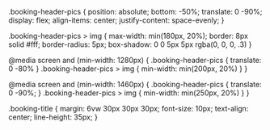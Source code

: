 .booking-header-pics {
    position: absolute;
    bottom: -50%;
    translate: 0 -90%;
    display: flex;
    align-items: center;
    justify-content: space-evenly;
}

.booking-header-pics > img {
    max-width: min(180px, 20%);
    border: 8px solid #fff;
    border-radius: 5px;
    box-shadow: 0 0 5px 5px rgba(0, 0, 0, .3)
}

@media screen and (min-width: 1280px) {
    .booking-header-pics {
        translate: 0 -80%
    }
    .booking-header-pics > img {
        min-width: min(200px, 20%)
    }
}

@media screen and (min-width: 1460px) {
    .booking-header-pics {
        translate: 0 -90%;
    }
    .booking-header-pics > img {
        min-width: min(250px, 20%)
    }
}

.booking-title {
    margin: 6vw 30px 30px 30px;
    font-size: 10px;
    text-align: center;
    line-height: 35px;
}
